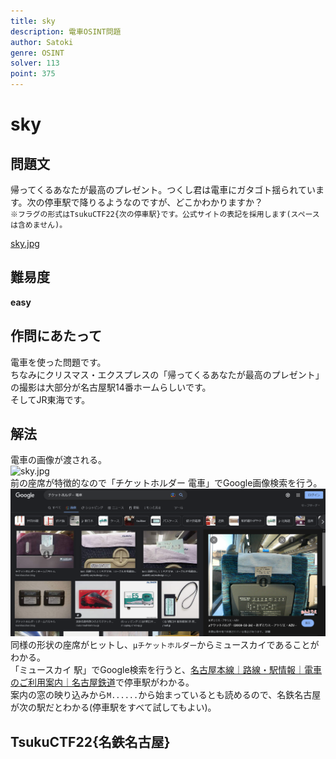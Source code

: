 ```yaml
---
title: sky
description: 電車OSINT問題
author: Satoki
genre: OSINT
solver: 113
point: 375
---
```


# sky

## 問題文
帰ってくるあなたが最高のプレゼント。つくし君は電車にガタゴト揺られています。次の停車駅で降りるようなのですが、どこかわかりますか？  
`※フラグの形式はTsukuCTF22{次の停車駅}です。公式サイトの表記を採用します(スペースは含めません)。`  

[sky.jpg](files/sky.jpg)  

## 難易度
**easy**  

## 作問にあたって
電車を使った問題です。  
ちなみにクリスマス・エクスプレスの「帰ってくるあなたが最高のプレゼント」の撮影は大部分が名古屋駅14番ホームらしいです。  
そしてJR東海です。  

## 解法
電車の画像が渡される。  
![sky.jpg](files/sky.jpg)  
前の座席が特徴的なので「チケットホルダー 電車」でGoogle画像検索を行う。  
![googles.png](images/googles.png)  
同様の形状の座席がヒットし、`μチケットホルダー`からミュースカイであることがわかる。  
「ミュースカイ 駅」でGoogle検索を行うと、[名古屋本線｜路線・駅情報｜電車のご利用案内｜名古屋鉄道](https://www.meitetsu.co.jp/train/station_info/line01/)で停車駅がわかる。  
案内の窓の映り込みから`M......`から始まっているとも読めるので、名鉄名古屋が次の駅だとわかる(停車駅をすべて試してもよい)。  

## TsukuCTF22{名鉄名古屋}
